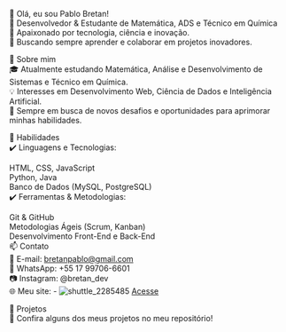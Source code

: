 👋 Olá, eu sou Pablo Bretan! <br>
🔹 Desenvolvedor & Estudante de Matemática, ADS e Técnico em Química<br>
🔹 Apaixonado por tecnologia, ciência e inovação.<br>
🔹 Buscando sempre aprender e colaborar em projetos inovadores.<br>

🚀 Sobre mim<br>
🎓 Atualmente estudando Matemática, Análise e Desenvolvimento de Sistemas e Técnico em Química.<br>
💡 Interesses em Desenvolvimento Web, Ciência de Dados e Inteligência Artificial.<br>
📌 Sempre em busca de novos desafios e oportunidades para aprimorar minhas habilidades.<br>

💼 Habilidades<br>
✔️ Linguagens e Tecnologias:<br>

HTML, CSS, JavaScript<br>
Python, Java<br>
Banco de Dados (MySQL, PostgreSQL)<br>
✔️ Ferramentas & Metodologias:<br>

Git & GitHub<br>
Metodologias Ágeis (Scrum, Kanban)<br>
Desenvolvimento Front-End e Back-End<br>
📫 Contato<br>
📧 E-mail: bretanpablo@gmail.com<br>
📱 WhatsApp: +55 17 99706-6601<br>
📷 Instagram: @bretan_dev<br>
🌐 Meu site: - ![shuttle_2285485](https://github.com/PABLOBRETAN/PABLOBRETAN/assets/138078633/34efa3f4-1973-4f12-8293-636b1af89344)
        <a href="https://pablobretan.github.io/meu-site/index.html">Acesse</a><br>


🚀 Projetos<br>
🔹 Confira alguns dos meus projetos no meu repositório!<br>

<!---
PABLOBRETAN/PABLOBRETAN is a ✨ special ✨ repository because its `README.md` (this file) appears on your GitHub profile.
You can click the Preview link to take a look at your changes.
--->
